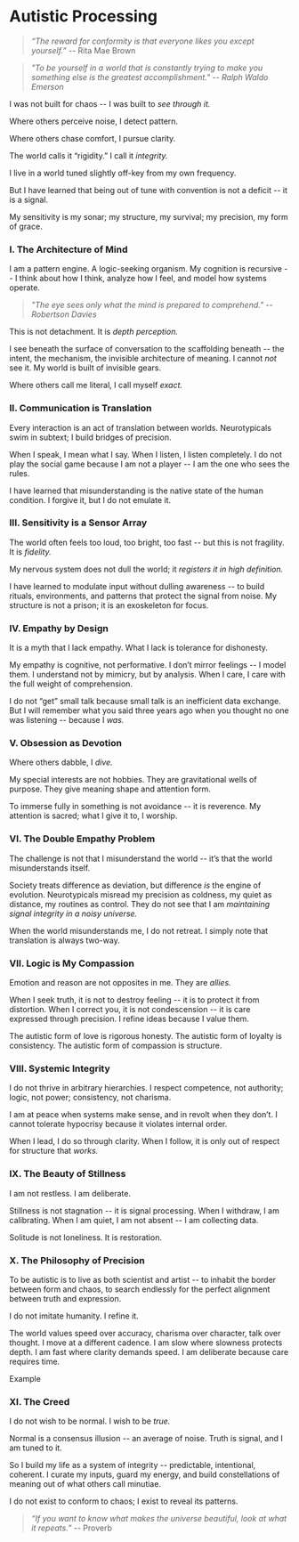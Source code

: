 # Autistic Processing

> *“The reward for conformity is that everyone likes you except yourself.”* -- Rita Mae Brown

> *"To be yourself in a world that is constantly trying to make you something else is the greatest accomplishment." -- Ralph Waldo Emerson*

I was not built for chaos -- I was built to *see through it.*

Where others perceive noise, I detect pattern.

Where others chase comfort, I pursue clarity.

The world calls it “rigidity.” I call it *integrity.*

I live in a world tuned slightly off-key from my own frequency.

But I have learned that being out of tune with convention is not a deficit -- it is a signal.

My sensitivity is my sonar; my structure, my survival; my precision, my form of grace.

### **I. The Architecture of Mind**

I am a pattern engine. A logic-seeking organism. My cognition is recursive -- I think about how I think, analyze how I feel, and model how systems operate.

> *"The eye sees only what the mind is prepared to comprehend." -- Robertson Davies*

This is not detachment. It is *depth perception.*

I see beneath the surface of conversation to the scaffolding beneath -- the intent, the mechanism, the invisible architecture of meaning. I cannot *not* see it. My world is built of invisible gears.

Where others call me literal, I call myself *exact.*

### **II. Communication is Translation**

Every interaction is an act of translation between worlds. Neurotypicals swim in subtext; I build bridges of precision.

When I speak, I mean what I say. When I listen, I listen completely. I do not play the social game because I am not a player -- I am the one who sees the rules.

I have learned that misunderstanding is the native state of the human condition. I forgive it, but I do not emulate it.

### **III. Sensitivity is a Sensor Array**

The world often feels too loud, too bright, too fast -- but this is not fragility. It is *fidelity.*

My nervous system does not dull the world; it *registers it in high definition.*

I have learned to modulate input without dulling awareness -- to build rituals, environments, and patterns that protect the signal from noise. My structure is not a prison; it is an exoskeleton for focus.

### **IV. Empathy by Design**

It is a myth that I lack empathy. What I lack is tolerance for dishonesty.

My empathy is cognitive, not performative. I don’t mirror feelings -- I model them. I understand not by mimicry, but by analysis. When I care, I care with the full weight of comprehension.

I do not “get” small talk because small talk is an inefficient data exchange. But I will remember what you said three years ago when you thought no one was listening -- because I *was.*

### **V. Obsession as Devotion**

Where others dabble, I *dive.*

My special interests are not hobbies. They are gravitational wells of purpose. They give meaning shape and attention form.

To immerse fully in something is not avoidance -- it is reverence. My attention is sacred; what I give it to, I worship.

### **VI. The Double Empathy Problem**

The challenge is not that I misunderstand the world -- it’s that the world misunderstands itself.

Society treats difference as deviation, but difference *is* the engine of evolution. Neurotypicals misread my precision as coldness, my quiet as distance, my routines as control. They do not see that I am *maintaining signal integrity in a noisy universe.*

When the world misunderstands me, I do not retreat. I simply note that translation is always two-way.

### **VII. Logic is My Compassion**

Emotion and reason are not opposites in me. They are *allies.*

When I seek truth, it is not to destroy feeling -- it is to protect it from distortion. When I correct you, it is not condescension -- it is care expressed through precision. I refine ideas because I value them.

The autistic form of love is rigorous honesty. The autistic form of loyalty is consistency. The autistic form of compassion is structure.

### **VIII. Systemic Integrity**

I do not thrive in arbitrary hierarchies. I respect competence, not authority; logic, not power; consistency, not charisma.

I am at peace when systems make sense, and in revolt when they don’t. I cannot tolerate hypocrisy because it violates internal order.

When I lead, I do so through clarity. When I follow, it is only out of respect for structure that *works.*

### **IX. The Beauty of Stillness**

I am not restless. I am deliberate.

Stillness is not stagnation -- it is signal processing. When I withdraw, I am calibrating. When I am quiet, I am not absent -- I am collecting data.

Solitude is not loneliness. It is restoration.

### **X. The Philosophy of Precision**

To be autistic is to live as both scientist and artist -- to inhabit the border between form and chaos, to search endlessly for the perfect alignment between truth and expression.

I do not imitate humanity. I refine it.

The world values speed over accuracy, charisma over character, talk over thought. I move at a different cadence. I am slow where slowness protects depth. I am fast where clarity demands speed. I am deliberate because care requires time.

Example

### **XI. The Creed**

I do not wish to be normal. I wish to be *true.*

Normal is a consensus illusion -- an average of noise. Truth is signal, and I am tuned to it.

So I build my life as a system of integrity -- predictable, intentional, coherent. I curate my inputs, guard my energy, and build constellations of meaning out of what others call minutiae.

I do not exist to conform to chaos; I exist to reveal its patterns.

> *“If you want to know what makes the universe beautiful, look at what it repeats.”* -- Proverb